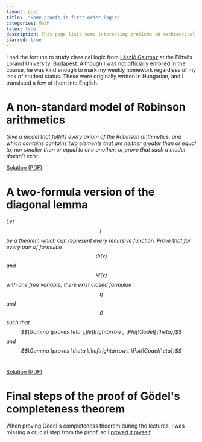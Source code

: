 ```yaml
---
layout: post
title:  "Some proofs in first-order logic"
categories: Math
latex: true
description: This page lists some interesting problems in mathematical logic that I solved during my studies.
starred: true
---
```


I had the fortune to study classical logic from [László Csirmaz](http://www.renyi.hu/~csirmaz/) at the Eötvös Loránd University, Budapest. Although I was not officially enrolled in the course, he was kind enough to mark my weekly homework regardless of my lack of student status. These were originally written in Hungarian, and I translated a few of them into English.

# A non-standard model of Robinson arithmetics

_Give a model that fulfills every axiom of the Robinson arithmetics, and which contains contains two elements that are neither greater than or equal to, nor smaller than or equal to one another; or prove that such a model doesn't exist._

[Solution (PDF)](/files/logic-coursework/2017-03-logic-cw4ex4.pdf).

# A two-formula version of the diagonal lemma

_Let $$\Gamma$$ be a theorem which can represent every recursive function. Prove that for every pair of formulae $$\Phi(x)$$ and $$\Psi(x)$$ with one free variable, there exist closed formulae $$\eta$$ and $$\theta$$ such that $$\Gamma \proves \eta \,\leftrightarrow\, \Phi(\Godel{\theta})$$ and $$\Gamma \proves \theta \,\leftrightarrow\, \Psi(\Godel{\eta})$$._

[Solution (PDF)](/files/logic-coursework/2017-05-logic-cw9ex1.pdf).

# Final steps of the proof of Gödel's completeness theorem

When proving Gödel's completeness theorem during the lectures, I was missing a crucial step from the proof, so I [proved it myself](/files/logic-coursework/2017-07-logic-henkin.pdf).
